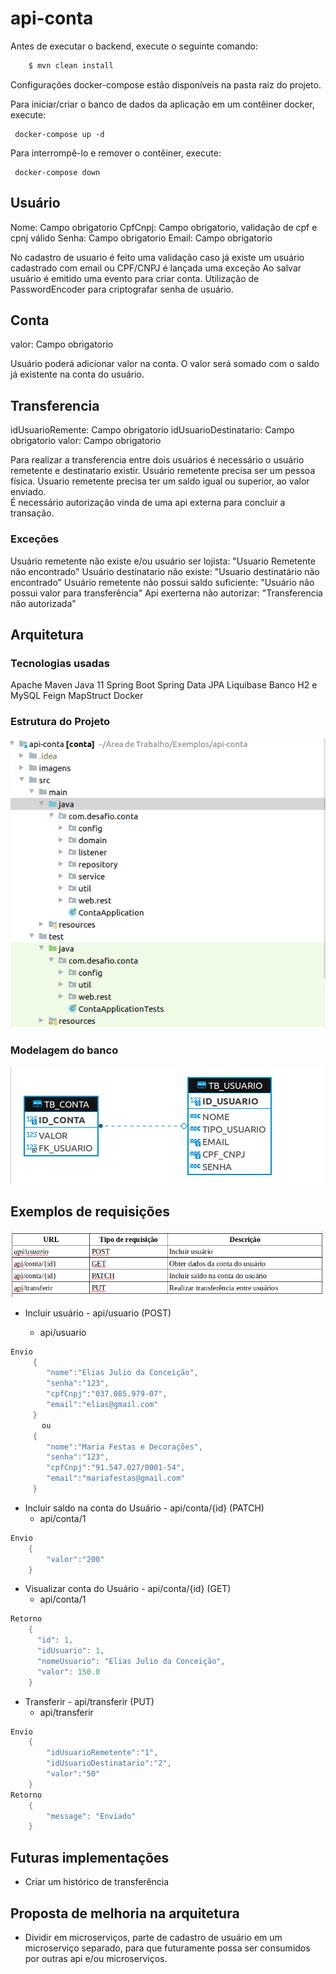 # api-conta

Antes de executar o backend, execute o seguinte comando:
```` Java
    $ mvn clean install
```` 

Configurações docker-compose estão disponíveis na pasta raiz do projeto.

Para iniciar/criar o banco de dados da aplicação em um contêiner docker, execute:

     docker-compose up -d

Para interrompê-lo e remover o contêiner, execute:

     docker-compose down
     

## Usuário 
Nome: Campo obrigatorio
CpfCnpj: Campo obrigatorio, validação de cpf e cpnj válido
Senha: Campo obrigatorio
Email: Campo obrigatorio

No cadastro de usuario é feito uma validação caso já existe um usuário cadastrado com email ou CPF/CNPJ é lançada uma exceção 
Ao salvar usuário é emitido uma evento para criar conta.
Utilização de PasswordEncoder para criptografar senha de usuário.

## Conta
valor: Campo obrigatorio

Usuário poderá adicionar valor na conta. O valor será somado com o saldo já existente na conta do usuário.

## Transferencia
idUsuarioRemente: Campo obrigatorio
idUsuarioDestinatario: Campo obrigatorio
valor: Campo obrigatorio

Para realizar a transferencia entre dois usuários é necessário o usuário remetente e destinatario existir.
Usuário remetente precisa ser um pessoa física.
Usuario remetente precisa ter um saldo igual ou superior, ao valor enviado.  
É necessário autorização vinda de uma api externa para concluir a transação.

### Exceções
Usuário remetente não existe e/ou usuário ser lojista: "Usuario Remetente não encontrado"
Usuário destinatario não existe: "Usuario destinatário não encontrado"
Usuário remetente não possui saldo suficiente: "Usuário não possui valor para transferência"
Api exerterna não autorizar: "Transferencia não autorizada"

 
## Arquitetura
 
 ### Tecnologias usadas
 Apache Maven
 Java 11
 Spring Boot
 Spring Data JPA
 Liquibase
 Banco H2 e MySQL
 Feign
 MapStruct
 Docker

 ### Estrutura do Projeto

  ![alt text](/imagens/estrutura_projeto.png)

 ### Modelagem do banco 

 ![alt text](/imagens/modelagem_banco.png)

 
## Exemplos de requisições

 ![alt text](/imagens/requisicao.png)


- Incluir usuário - api/usuario  (POST)
    
    - api/usuario  
```` java 
Envio
     {
        "nome":"Elias Julio da Conceição",
        "senha":"123",
        "cpfCnpj":"037.085.979-07",
        "email":"elias@gmail.com"
     }
       ou
     {
        "nome":"Maria Festas e Decorações",
        "senha":"123",
        "cpfCnpj":"91.547.027/0001-54",
        "email":"mariafestas@gmail.com"
     } 

```` 
- Incluir saldo na conta do Usuário - api/conta/{id} (PATCH) 
    - api/conta/1 
```` java 
Envio
    {
        "valor":"200"
    }
```` 
- Visualizar conta do Usuário - api/conta/{id} (GET) 
    - api/conta/1 
    
```` java 
Retorno
    {
      "id": 1,
      "idUsuario": 1,
      "nomeUsuario": "Elias Julio da Conceição",
      "valor": 150.0
    }
```` 
- Transferir - api/transferir (PUT)
    - api/transferir
```` java
Envio 
    {
        "idUsuarioRemetente":"1",
        "idUsuarioDestinatario":"2",
        "valor":"50"
    }
Retorno
    {
        "message": "Enviado"
    }
```` 
   
## Futuras implementações
- Criar um histórico de transferência

## Proposta de melhoria na arquitetura
- Dividir em microserviços, parte de cadastro de usuário em um microserviço separado, para que futuramente possa ser consumidos 
por outras api e/ou microserviços.

